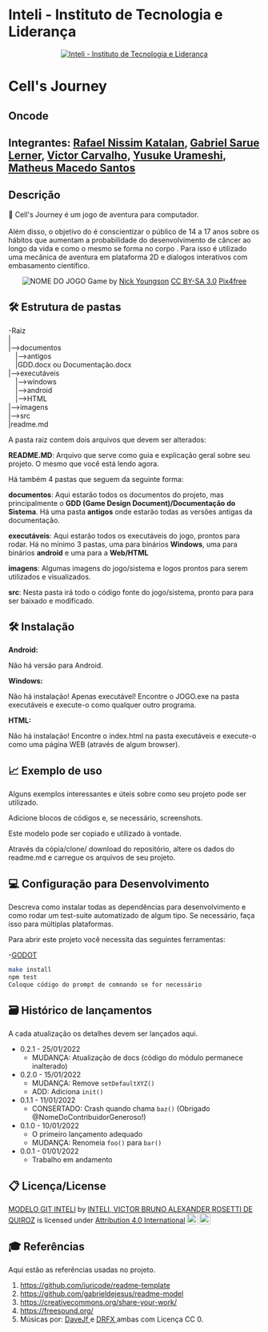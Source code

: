 # Inteli - Instituto de Tecnologia e Liderança 

<p align="center">
<a href= "https://www.inteli.edu.br/"><img src="https://www.inteli.edu.br/wp-content/uploads/2021/08/20172028/marca_1-2.png" alt="Inteli - Instituto de Tecnologia e Liderança" border="0"></a>
</p>

# Cell's Journey

## Oncode

## Integrantes: <a href="https://www.linkedin.com/in/rafael-katalan">Rafael Nissim Katalan</a>, <a href="https://www.linkedin.com/in/victorbarq/">Gabriel Sarue Lerner</a>, <a href="https://www.linkedin.com/in/victorbarq/">Victor Carvalho</a>, <a href="https://www.linkedin.com/in/victorbarq/">Yusuke Urameshi</a>, <a href="https://www.linkedin.com/in/matheus-macedo-santos-2a8106194/">Matheus Macedo Santos</a>

## Descrição

📜 Cell's Journey é um jogo de aventura para computador.
<br><br>
Além disso, o objetivo do é conscientizar o público de 14 a 17 anos sobre os hábitos que aumentam a probabilidade do desenvolvimento de câncer ao longo da vida e como o mesmo se forma no corpo .
Para isso é utilizado uma mecânica de aventura em plataforma 2D e dialogos interativos com embasamento científico.

<p align="center">
<img src="https://pix4free.org/assets/library/2021-01-20/originals/game.jpg" alt="NOME DO JOGO" border="0">
  Game by <a href="http://www.nyphotographic.com/">Nick Youngson</a> <a rel="license" href="https://creativecommons.org/licenses/by-sa/3.0/">CC BY-SA 3.0</a> <a href="http://pix4free.org/">Pix4free</a>
</p>


## 🛠 Estrutura de pastas

-Raiz<br>
|<br>
|-->documentos<br>
  &emsp;|-->antigos<br>
  &emsp;|GDD.docx ou Documentação.docx<br>
|-->executáveis<br>
  &emsp;|-->windows<br>
  &emsp;|-->android<br>
  &emsp;|-->HTML<br>
|-->imagens<br>
|-->src<br>
|readme.md<br>

A pasta raiz contem dois arquivos que devem ser alterados:

<b>README.MD</b>: Arquivo que serve como guia e explicação geral sobre seu projeto. O mesmo que você está lendo agora.

Há também 4 pastas que seguem da seguinte forma:

<b>documentos</b>: Aqui estarão todos os documentos do projeto, mas principalmente o <b>GDD (Game Design Document)/Documentação do Sistema</b>. Há uma pasta <b>antigos</b> onde estarão todas as versões antigas da documentação.

<b>executáveis</b>: Aqui estarão todos os executáveis do jogo, prontos para rodar. Há no mínimo 3 pastas, uma para binários <b>Windows</b>, uma para binários <b>android</b> e uma para a <b>Web/HTML</b>

<b>imagens</b>: Algumas imagens do jogo/sistema e logos prontos para serem utilizados e visualizados.

<b>src</b>: Nesta pasta irá todo o código fonte do jogo/sistema, pronto para para ser baixado e modificado.

## 🛠 Instalação

<b>Android:</b>

Não há versão para Android.

<b>Windows:</b>

Não há instalação! Apenas executável!
Encontre o JOGO.exe na pasta executáveis e execute-o como qualquer outro programa.

<b>HTML:</b>

Não há instalação!
Encontre o index.html na pasta executáveis e execute-o como uma página WEB (através de algum browser).

## 📈 Exemplo de uso

Alguns exemplos interessantes e úteis sobre como seu projeto pode ser utilizado.

Adicione blocos de códigos e, se necessário, screenshots.

Este modelo pode ser copiado e utilizado à vontade.

Através da cópia/clone/ download do repositório, altere os dados do readme.md e carregue os arquivos de seu projeto.

## 💻 Configuração para Desenvolvimento

Descreva como instalar todas as dependências para desenvolvimento e como rodar um test-suite automatizado de algum tipo. Se necessário, faça isso para múltiplas plataformas.

Para abrir este projeto você necessita das seguintes ferramentas:

-<a href="https://godotengine.org/download">GODOT</a>

```sh
make install
npm test
Coloque código do prompt de comnando se for necessário
```

## 🗃 Histórico de lançamentos

A cada atualização os detalhes devem ser lançados aqui.

* 0.2.1 - 25/01/2022
    * MUDANÇA: Atualização de docs (código do módulo permanece inalterado)
* 0.2.0 - 15/01/2022
    * MUDANÇA: Remove `setDefaultXYZ()`
    * ADD: Adiciona `init()`
* 0.1.1 - 11/01/2022
    * CONSERTADO: Crash quando chama `baz()` (Obrigado @NomeDoContribuidorGeneroso!)
* 0.1.0 - 10/01/2022
    * O primeiro lançamento adequado
    * MUDANÇA: Renomeia `foo()` para `bar()`
* 0.0.1 - 01/01/2022
    * Trabalho em andamento

## 📋 Licença/License

<p xmlns:cc="http://creativecommons.org/ns#" xmlns:dct="http://purl.org/dc/terms/"><a property="dct:title" rel="cc:attributionURL" href="https://github.com/Spidus/Teste_Final_1">MODELO GIT INTELI</a> by <a rel="cc:attributionURL dct:creator" property="cc:attributionName" href="https://www.yggbrasil.com.br/vr">INTELI, VICTOR BRUNO ALEXANDER ROSETTI DE QUIROZ</a> is licensed under <a href="http://creativecommons.org/licenses/by/4.0/?ref=chooser-v1" target="_blank" rel="license noopener noreferrer" style="display:inline-block;">Attribution 4.0 International<img style="height:22px!important;margin-left:3px;vertical-align:text-bottom;" src="https://mirrors.creativecommons.org/presskit/icons/cc.svg?ref=chooser-v1"><img style="height:22px!important;margin-left:3px;vertical-align:text-bottom;" src="https://mirrors.creativecommons.org/presskit/icons/by.svg?ref=chooser-v1"></a></p>

## 🎓 Referências

Aqui estão as referências usadas no projeto.

1. <https://github.com/iuricode/readme-template>
2. <https://github.com/gabrieldejesus/readme-model>
3. <https://creativecommons.org/share-your-work/>
4. <https://freesound.org/>
5. Músicas por: <a href="https://freesound.org/people/DaveJf/sounds/616544/"> DaveJf </a> e <a href="https://freesound.org/people/DRFX/sounds/338986/"> DRFX </a> ambas com Licença CC 0.
